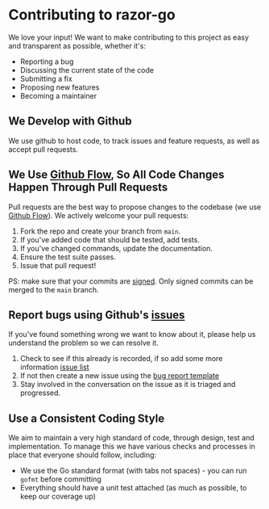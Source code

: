 # Contributing to razor-go
We love your input! We want to make contributing to this project as easy and transparent as possible, whether it's:

- Reporting a bug
- Discussing the current state of the code
- Submitting a fix
- Proposing new features
- Becoming a maintainer

## We Develop with Github
We use github to host code, to track issues and feature requests, as well as accept pull requests.

## We Use [Github Flow](https://guides.github.com/introduction/flow/index.html), So All Code Changes Happen Through Pull Requests
Pull requests are the best way to propose changes to the codebase (we use [Github Flow](https://guides.github.com/introduction/flow/index.html)). We actively welcome your pull requests:

1. Fork the repo and create your branch from `main`.
2. If you've added code that should be tested, add tests.
3. If you've changed commands, update the documentation.
4. Ensure the test suite passes.
5. Issue that pull request!

PS: make sure that your commits are [signed](https://docs.github.com/en/github/authenticating-to-github/managing-commit-signature-verification/about-commit-signature-verification). Only signed commits can be merged to the `main` branch.

## Report bugs using Github's [issues](https://github.com/razor-network/razor-go/issues)
If you've found something wrong we want to know about it, please help us understand the problem so we can resolve it.

1. Check to see if this already is recorded, if so add some more information [issue list](https://github.com/razor-network/razor-go/issues) 
2. If not then create a new issue using the [bug report template](https://github.com/razor-network/razor-go/issues/new?assignees=&labels=type%3Abug&template=bug.md&title=)
3. Stay involved in the conversation on the issue as it is triaged and progressed.

## Use a Consistent Coding Style

We aim to maintain a very high standard of code, through design, test and implementation.
To manage this we have various checks and processes in place that everyone should follow, including:

* We use the Go standard format (with tabs not spaces) - you can run `gofmt` before committing
* Everything should have a unit test attached (as much as possible, to keep our coverage up)

